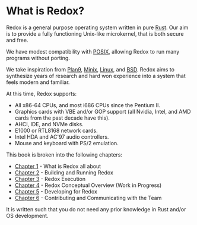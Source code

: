 # What is Redox?

Redox is a general purpose operating system written in pure [Rust]. Our aim is to provide a fully functioning Unix-like microkernel, that is both secure and free.

We have modest compatibility with [POSIX], allowing Redox to run many programs without porting.

We take inspiration from [Plan9], [Minix], [Linux], and [BSD]. Redox aims to synthesize years of research and hard won experience into a system that feels modern and familiar.

At this time, Redox supports:

* All x86-64 CPUs, and most i686 CPUs since the Pentium II.
* Graphics cards with VBE and/or GOP support (all Nvidia, Intel, and AMD cards from the past decade have this).
* AHCI, IDE, and NVMe disks.
* E1000 or RTL8168 network cards.
* Intel HDA and AC'97 audio controllers.
* Mouse and keyboard with PS/2 emulation.

This book is broken into the following chapters:

- [Chapter 1](./ch01-01-welcome.html) - What is Redox all about
- [Chapter 2](./ch02-01-getting-started.html) - Building and Running Redox
- [Chapter 3](./ch03-01-explore.html) - Redox Execution
- [Chapter 4](./ch04-01-design.html) - Redox Conceptual Overview (Work in Progress)
- [Chapter 5](./ch05-01-developing-for-redox.md) - Developing for Redox
- [Chapter 6](./ch06-01-contributing.html) - Contributing and Communicating with the Team

It is written such that you do not need any prior knowledge in Rust and/or OS development.

[Rust]:  https://www.rust-lang.org
[POSIX]: https://en.wikipedia.org/wiki/POSIX
[Plan9]: http://9p.io/plan9/index.html
[Minix]: http://www.minix3.org/
[Linux]: https://www.linuxfoundation.org
[BSD]: http://www.bsd.org/
